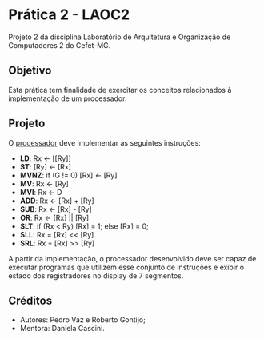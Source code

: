 # Prática 2 - LAOC2
Projeto 2 da disciplina Laboratório de Arquitetura e Organização de Computadores 2 do Cefet-MG.

## Objetivo
Esta prática tem finalidade de exercitar os conceitos relacionados à implementação de um processador.

## Projeto
O [processador](/projeto/) deve implementar as seguintes instruções:
- **LD**: Rx <- [[Ry]]
- **ST**: [Ry] <- [Rx]
- **MVNZ**: if (G != 0) [Rx] <- [Ry]
- **MV**: Rx <- [Ry]
- **MVI**: Rx <- D
- **ADD**: Rx <- [Rx] + [Ry]
- **SUB**: Rx <- [Rx] - [Ry]
- **OR**: Rx <- [Rx] || [Ry]
- **SLT**: if (Rx < Ry) [Rx] = 1; else [Rx] = 0;
- **SLL**: Rx = [Rx] << [Ry]
- **SRL**: Rx = [Rx] >> [Ry]

A partir da implementação, o processador desenvolvido deve ser capaz de executar programas que utilizem esse conjunto de instruções e exibir o estado dos registradores no display de 7 segmentos.

## Créditos
- Autores: Pedro Vaz e Roberto Gontijo;
- Mentora: Daniela Cascini.
